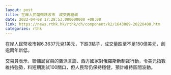 ```yaml
---
layout: post
title: 在岸人民幣微跌收市　成交再縮減
date: 2022-04-08 17:28:53.000000000 +08:00
link: https://news.rthk.hk/rthk/ch/component/k2/1643089-20220408.htm
categories: rthk
---
```


在岸人民幣收市報6.3637元兌1美元，下跌3點子，成交量跌至不足150億美元，創逾兩年新低。

交易員表示，聯儲局官員的鷹派言論、西方國家對俄羅斯新制裁行動，令美元指數維持強勢，料短期測試100關口，但人民幣仍保持穩健，預計維持區間波動。
